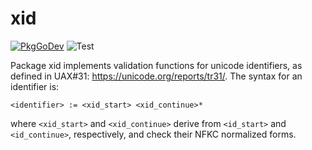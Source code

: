 # xid

[![PkgGoDev](https://pkg.go.dev/badge/github.com/smasher164/xid)](https://pkg.go.dev/github.com/smasher164/xid)
![Test](https://github.com/smasher164/xid/workflows/Test/badge.svg)

Package xid implements validation functions for unicode identifiers,
as defined in UAX#31: https://unicode.org/reports/tr31/.
The syntax for an identifier is:

    <identifier> := <xid_start> <xid_continue>*

where `<xid_start>` and `<xid_continue>` derive from `<id_start>` and
`<id_continue>`, respectively, and check their NFKC normalized forms.